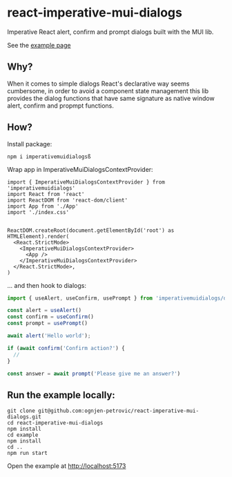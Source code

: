 # react-imperative-mui-dialogs
Imperative React alert, confirm and prompt dialogs built with the MUI lib.

See the [example page](https://ognjen-petrovic.github.io/react-imperative-mui-dialogs/example/dist/index.html)

## Why?

When it comes to simple dialogs React's declarative way seems cumbersome, in order to avoid a component state management this lib provides the dialog functions that have same signature as native window alert, confirm and propmpt functions.

## How?

Install package:

```
npm i imperativemuidialogsß
```

Wrap app in ImperativeMuiDialogsContextProvider:

```tsx
import { ImperativeMuiDialogsContextProvider } from 'imperativemuidialogs'
import React from 'react'
import ReactDOM from 'react-dom/client'
import App from './App'
import './index.css'


ReactDOM.createRoot(document.getElementById('root') as HTMLElement).render(
  <React.StrictMode>
    <ImperativeMuiDialogsContextProvider>
      <App />
    </ImperativeMuiDialogsContextProvider>
  </React.StrictMode>,
)
```

... and then hook to dialogs:

```ts
import { useAlert, useConfirm, usePrompt } from 'imperativemuidialogs/dist/ImperativeMuiDialogsContext'

const alert = useAlert()
const confirm = useConfirm()
const prompt = usePrompt()

await alert('Hello world');

if (await confirm('Confirm action?') {
  //
}

const answer = await prompt('Please give me an answer?')
``` 

## Run the example locally:

```console
git clone git@github.com:ognjen-petrovic/react-imperative-mui-dialogs.git
cd react-imperative-mui-dialogs
npm install
cd example
npm install
cd ..
npm run start
```

Open the example at <a href="http://localhost:5173" target="_blank">http://localhost:5173</a>


